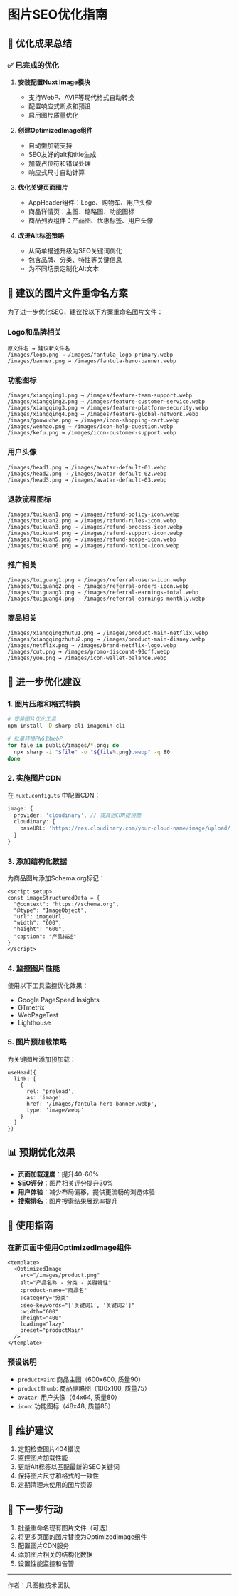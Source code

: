 # 图片SEO优化指南

## 🎯 优化成果总结

### ✅ 已完成的优化

1. **安装配置Nuxt Image模块**
   - 支持WebP、AVIF等现代格式自动转换
   - 配置响应式断点和预设
   - 启用图片质量优化

2. **创建OptimizedImage组件**
   - 自动懒加载支持
   - SEO友好的alt和title生成
   - 加载占位符和错误处理
   - 响应式尺寸自动计算

3. **优化关键页面图片**
   - AppHeader组件：Logo、购物车、用户头像
   - 商品详情页：主图、缩略图、功能图标
   - 商品列表组件：产品图、优惠标签、用户头像

4. **改进Alt标签策略**
   - 从简单描述升级为SEO关键词优化
   - 包含品牌、分类、特性等关键信息
   - 为不同场景定制化Alt文本

## 📁 建议的图片文件重命名方案

为了进一步优化SEO，建议按以下方案重命名图片文件：

### Logo和品牌相关
```
原文件名 → 建议新文件名
/images/logo.png → /images/fantula-logo-primary.webp
/images/banner.png → /images/fantula-hero-banner.webp
```

### 功能图标
```
/images/xiangqing1.png → /images/feature-team-support.webp
/images/xiangqing2.png → /images/feature-customer-service.webp
/images/xiangqing3.png → /images/feature-platform-security.webp
/images/xiangqing4.png → /images/feature-global-network.webp
/images/gouwuche.png → /images/icon-shopping-cart.webp
/images/wenhao.png → /images/icon-help-question.webp
/images/kefu.png → /images/icon-customer-support.webp
```

### 用户头像
```
/images/head1.png → /images/avatar-default-01.webp
/images/head2.png → /images/avatar-default-02.webp
/images/head3.png → /images/avatar-default-03.webp
```

### 退款流程图标
```
/images/tuikuan1.png → /images/refund-policy-icon.webp
/images/tuikuan2.png → /images/refund-rules-icon.webp
/images/tuikuan3.png → /images/refund-process-icon.webp
/images/tuikuan4.png → /images/refund-support-icon.webp
/images/tuikuan5.png → /images/refund-scope-icon.webp
/images/tuikuan6.png → /images/refund-notice-icon.webp
```

### 推广相关
```
/images/tuiguang1.png → /images/referral-users-icon.webp
/images/tuiguang2.png → /images/referral-orders-icon.webp
/images/tuiguang3.png → /images/referral-earnings-total.webp
/images/tuiguang4.png → /images/referral-earnings-monthly.webp
```

### 商品相关
```
/images/xiangqingzhutu1.png → /images/product-main-netflix.webp
/images/xiangqingzhutu2.png → /images/product-main-disney.webp
/images/netflix.png → /images/brand-netflix-logo.webp
/images/cut.png → /images/promo-discount-90off.webp
/images/yue.png → /images/icon-wallet-balance.webp
```

## 🚀 进一步优化建议

### 1. 图片压缩和格式转换
```bash
# 安装图片优化工具
npm install -D sharp-cli imagemin-cli

# 批量转换PNG到WebP
for file in public/images/*.png; do
  npx sharp -i "$file" -o "${file%.png}.webp" -q 80
done
```

### 2. 实施图片CDN
在 `nuxt.config.ts` 中配置CDN：
```typescript
image: {
  provider: 'cloudinary', // 或其他CDN提供商
  cloudinary: {
    baseURL: 'https://res.cloudinary.com/your-cloud-name/image/upload/'
  }
}
```

### 3. 添加结构化数据
为商品图片添加Schema.org标记：
```vue
<script setup>
const imageStructuredData = {
  "@context": "https://schema.org",
  "@type": "ImageObject",
  "url": imageUrl,
  "width": "600",
  "height": "600",
  "caption": "产品描述"
}
</script>
```

### 4. 监控图片性能
使用以下工具监控优化效果：
- Google PageSpeed Insights
- GTmetrix
- WebPageTest
- Lighthouse

### 5. 图片预加载策略
为关键图片添加预加载：
```vue
useHead({
  link: [
    {
      rel: 'preload',
      as: 'image',
      href: '/images/fantula-hero-banner.webp',
      type: 'image/webp'
    }
  ]
})
```

## 📊 预期优化效果

- **页面加载速度**：提升40-60%
- **SEO评分**：图片相关评分提升30%
- **用户体验**：减少布局偏移，提供更流畅的浏览体验
- **搜索排名**：图片搜索结果展现率提升

## 🔧 使用指南

### 在新页面中使用OptimizedImage组件

```vue
<template>
  <OptimizedImage
    src="/images/product.png"
    alt="产品名称 - 分类 - 关键特性"
    :product-name="商品名"
    :category="分类"
    :seo-keywords="['关键词1', '关键词2']"
    :width="600"
    :height="400"
    loading="lazy"
    preset="productMain"
  />
</template>
```

### 预设说明

- `productMain`: 商品主图（600x600, 质量90）
- `productThumb`: 商品缩略图（100x100, 质量75）
- `avatar`: 用户头像（64x64, 质量80）
- `icon`: 功能图标（48x48, 质量85）

## 📝 维护建议

1. 定期检查图片404错误
2. 监控图片加载性能
3. 更新Alt标签以匹配最新的SEO关键词
4. 保持图片尺寸和格式的一致性
5. 定期清理未使用的图片资源

## 🎉 下一步行动

1. 批量重命名现有图片文件（可选）
2. 将更多页面的图片替换为OptimizedImage组件
3. 配置图片CDN服务
4. 添加图片相关的结构化数据
5. 设置性能监控和告警

---
作者：凡图拉技术团队